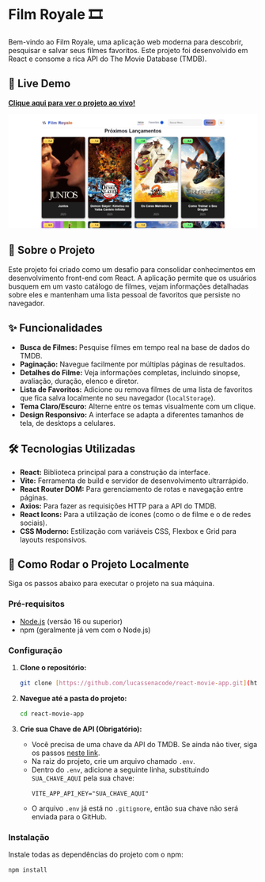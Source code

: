 # Film Royale 🎞️

Bem-vindo ao Film Royale, uma aplicação web moderna para descobrir, pesquisar e salvar seus filmes favoritos. Este projeto foi desenvolvido em React e consome a rica API do The Movie Database (TMDB).

## 🚀 Live Demo

**[Clique aqui para ver o projeto ao vivo!](https://react-movie-app-nine-navy.vercel.app/)**

![Screenshot da tela inicial do Film Royale](https://github.com/lucassenacode/react-movie-app/blob/main/img/Captura%20de%20tela%202025-09-02%20110944.png) 

## 📜 Sobre o Projeto

Este projeto foi criado como um desafio para consolidar conhecimentos em desenvolvimento front-end com React. A aplicação permite que os usuários busquem em um vasto catálogo de filmes, vejam informações detalhadas sobre eles e mantenham uma lista pessoal de favoritos que persiste no navegador.

## ✨ Funcionalidades

* **Busca de Filmes:** Pesquise filmes em tempo real na base de dados do TMDB.
* **Paginação:** Navegue facilmente por múltiplas páginas de resultados.
* **Detalhes do Filme:** Veja informações completas, incluindo sinopse, avaliação, duração, elenco e diretor.
* **Lista de Favoritos:** Adicione ou remova filmes de uma lista de favoritos que fica salva localmente no seu navegador (`localStorage`).
* **Tema Claro/Escuro:** Alterne entre os temas visualmente com um clique.
* **Design Responsivo:** A interface se adapta a diferentes tamanhos de tela, de desktops a celulares.

## 🛠️ Tecnologias Utilizadas

* **React:** Biblioteca principal para a construção da interface.
* **Vite:** Ferramenta de build e servidor de desenvolvimento ultrarrápido.
* **React Router DOM:** Para gerenciamento de rotas e navegação entre páginas.
* **Axios:** Para fazer as requisições HTTP para a API do TMDB.
* **React Icons:** Para a utilização de ícones (como o de filme e o de redes sociais).
* **CSS Moderno:** Estilização com variáveis CSS, Flexbox e Grid para layouts responsivos.

## 🚀 Como Rodar o Projeto Localmente

Siga os passos abaixo para executar o projeto na sua máquina.

### Pré-requisitos

* [Node.js](https://nodejs.org/) (versão 16 ou superior)
* npm (geralmente já vem com o Node.js)

### Configuração

1.  **Clone o repositório:**
    ```bash
    git clone [https://github.com/lucassenacode/react-movie-app.git](https://github.com/lucassenacode/react-movie-app.git)
    ```

2.  **Navegue até a pasta do projeto:**
    ```bash
    cd react-movie-app
    ```

3.  **Crie sua Chave de API (Obrigatório):**
    * Você precisa de uma chave da API do TMDB. Se ainda não tiver, siga os passos [neste link](https://developer.themoviedb.org/docs/getting-started).
    * Na raiz do projeto, crie um arquivo chamado `.env`.
    * Dentro do `.env`, adicione a seguinte linha, substituindo `SUA_CHAVE_AQUI` pela sua chave:
        ```
        VITE_APP_API_KEY="SUA_CHAVE_AQUI"
        ```
    * O arquivo `.env` já está no `.gitignore`, então sua chave não será enviada para o GitHub.

### Instalação

Instale todas as dependências do projeto com o npm:
```bash
npm install